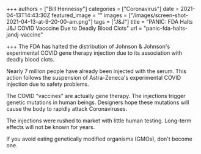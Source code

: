 +++
authors = ["Bill Hennessy"]
categories = ["Coronavirus"]
date = 2021-04-13T14:43:30Z
featured_image = ""
images = ["/images/screen-shot-2021-04-13-at-9-20-00-am.png"]
tags = ["J&J"]
title = "PANIC: FDA Halts J&J COVID Vacccine Due to Deadly Blood Clots"
url = "panic-fda-halts-jandj-vaccine"

+++
The FDA has halted the distribution of Johnson & Johnson's experimental COVID gene therapy injection due to its association with deadly blood clots.

Nearly 7 million people have already been injected with the serum. This action follows the suspension of Astra-Zeneca's experimental COVID injection due to safety problems.

The COVID "vaccines" are actually gene therapy. The injections trigger genetic mutations in human beings. Designers hope these mutations will cause the body to rapidly attack Coronaviruses.

The injections were rushed to market with little human testing. Long-term effects will not be known for years.

If you avoid eating genetically modified organisms (GMOs), don't become one.